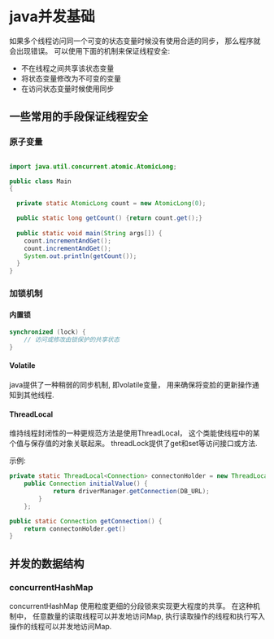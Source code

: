 # java并发基础

如果多个线程访问同一个可变的状态变量时候没有使用合适的同步， 那么程序就会出现错误。 可以使用下面的机制来保证线程安全:
- 不在线程之间共享该状态变量
- 将状态变量修改为不可变的变量
- 在访问状态变量时候使用同步


## 一些常用的手段保证线程安全

### 原子变量

```java 

import java.util.concurrent.atomic.AtomicLong;

public class Main
{

  private static AtomicLong count = new AtomicLong(0);

  public static long getCount() {return count.get();}
  
  public static void main(String args[]) {
    count.incrementAndGet();
    count.incrementAndGet();
    System.out.println(getCount());
  }
}
```

### 加锁机制

#### 内置锁

```java
synchronized (lock) {
    // 访问或修改由锁保护的共享状态
}
```


#### Volatile

java提供了一种稍弱的同步机制, 即volatile变量， 用来确保将变脸的更新操作通知到其他线程.

#### ThreadLocal
维持线程封闭性的一种更规范方法是使用ThreadLocal， 这个类能使线程中的某个值与保存值的对象关联起来。
threadLock提供了get和set等访问接口或方法.

示例:

```java
private static ThreadLocal<Connection> connectonHolder = new ThreadLocal<Connection>() {
    public Connection initialValue() {
            return driverManager.getConnection(DB_URL);
        }
    };

public static Connection getConnection() {
    return connectonHolder.get()
}
```

## 并发的数据结构

### concurrentHashMap

concurrentHashMap 使用粒度更细的分段锁来实现更大程度的共享。 在这种机制中， 任意数量的读取线程可以并发地访问Map, 执行读取操作的线程和执行写入操作的线程可以并发地访问Map.

